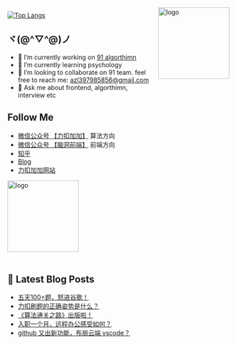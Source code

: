 <img src="https://github-readme-stats.vercel.app/api?username=azl397985856&show_icons=true" alt="logo" height="160" align="right" style="margin: 5px; margin-bottom: 20px;" />

[![Top Langs](https://github-readme-stats.vercel.app/api/top-langs/?username=azl397985856)](https://github.com/azl397985856/leetcode)

## ヾ(@^▽^@)ノ

- 🔭 I’m currently working on  [91 algorthimn](https://lucifer.ren/blog/2020/10/19/91-algo-2/)
- 🌱 I’m currently learning psychology
- 👯 I’m looking to collaborate on 91 team. feel free to reach me: azl397985856@gmail.com
- 💬 Ask me about frontend, algorthimn, interview etc

##  Follow Me

- [微信公众号 【力扣加加】](https://tva1.sinaimg.cn/large/007S8ZIlly1gfcuzagjalj30p00dwabs.jpg) 算法方向
- [微信公众号 【脑洞前端】](https://tva1.sinaimg.cn/large/007S8ZIlly1gfxro1x125j30oz0dw43s.jpg) 前端方向
- [知乎](https://www.zhihu.com/people/lu-xiao-13-70)
- [Blog](https://lucifer.ren/blog/)
- [力扣加加网站](http://leetcode-solution.cn/) 

<img src="https://github-profile-trophy.vercel.app/?username=azl397985856&theme=flat&column=7" alt="logo" height="160" align="center" style="margin: auto; margin-bottom: 20px;" />

## 📕 Latest Blog Posts

<!-- BLOG-POST-LIST:START -->
- [五天100+题，怒进谷歌！](https://lucifer.ren/blog/2021/09/24/91algo-interview-kongshi/)
- [力扣刷题的正确姿势是什么？](https://lucifer.ren/blog/2021/09/16/how-leetcode/)
- [《算法通关之路》出版啦！](https://lucifer.ren/blog/2021/09/04/leetcode-solution-book/)
- [入职一个月，远程办公感受如何？](https://lucifer.ren/blog/2021/09/04/wfh/)
- [github 又出新功能，布局云端 vscode？](https://lucifer.ren/blog/2021/09/02/vscode-dev-codespaces/)
<!-- BLOG-POST-LIST:END -->



